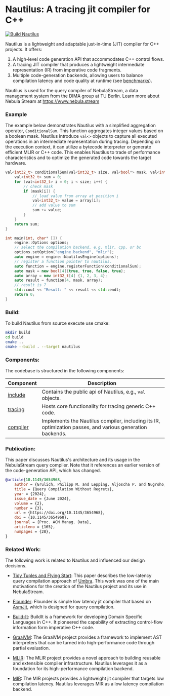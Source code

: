 # Nautilus: A tracing jit compiler for C++

[![Build Nautilus](https://github.com/nebulastream/nautilus/actions/workflows/build.yml/badge.svg?branch=main)](https://github.com/nebulastream/nautilus/actions/workflows/build.yml)

Nautilus is a lightweight and adaptable just-in-time (JIT) compiler for C++ projects.
It offers:

1. A high-level code generation API that accommodates C++ control flows.
2. A tracing JIT compiler that produces a lightweight intermediate representation (IR) from imperative code fragments.
3. Multiple code-generation backends, allowing users to balance compilation latency and code quality at runtime (see [benchmarks](https://nebulastream.github.io/nautilus/dev/bench/)).

Nautilus is used for the query compiler of NebulaStream, a data management system from the DIMA group at TU Berlin.
Learn more about Nebula Stream at https://www.nebula.stream

### Example

The example below demonstrates Nautilus with a simplified aggregation operator,
`ConditionalSum`. This function aggregates integer values based on a boolean mask.
Nautilus introduce `val<>` objects to capture all executed operations in an intermediate representation during tracing.
Depending on the execution context, it can utilize a bytecode interpreter or generate efficient MLIR or C++ code.
This enables Nautilus to trade of performance characteristics and to optimize the generated code towards the target
hardware.

```c++
val<int32_t> conditionalSum(val<int32_t> size, val<bool*> mask, val<int32_t*> array) {
    val<int32_t> sum = 0;
    for (val<int32_t> i = 0; i < size; i++) {
        // check mask
        if (mask[i]) {
            // load value from array at position i
            val<int32_t> value = array[i];
            // add value to sum
            sum += value;
        }
    }
    return sum;
}

int main(int, char* []) {
    engine::Options options;
    // select the compilation backend, e.g. mlir, cpp, or bc
    options.setOption("engine.backend", "mlir");
    auto engine = engine::NautilusEngine(options);
    // register a function pointer to nautilus.
    auto function = engine.registerFunction(conditionalSum);
    auto mask = new bool[4]{true, true, false, true};
    auto array = new int32_t[4] {1, 2, 3, 4};
    auto result = function(4, mask, array);
    // result is 7
    std::cout << "Result: " << result << std::endl;
    return 0;
}
```

### Build:

To build Nautilus from source execute use cmake:

```sh
mkdir build
cd build
cmake ..
cmake --build . --target nautilus
```

### Components:

The codebase is structured in the following components:

| Component                         | Description                                                                                               |
|-----------------------------------|-----------------------------------------------------------------------------------------------------------|
| [include](nautilus/include)       | Contains the public api of Nautilus, e.g., `val` objects.                                                 |
| [tracing](nautilus/src/tracing)   | Hosts core functionality for tracing generic C++ code.                                                    |
| [compiler](nautilus/src/compiler) | Implements the Nautilus compiler, including its IR, optimization passes, and various generation backends. |

### Publication:

This paper discusses Nautilus's architecture and its usage in the NebulaStream query compiler.
Note that it references an earlier version of the code-generation API, which has changed.

```BibTeX
@article{10.1145/3654968,
    author = {Grulich, Philipp M. and Lepping, Aljoscha P. and Nugroho, Dwi P. A. and Pandey, Varun and Del Monte, Bonaventura and Zeuch, Steffen and Markl, Volker},
    title = {Query Compilation Without Regrets},
    year = {2024},
    issue_date = {June 2024},
    volume = {2},
    number = {3},
    url = {https://doi.org/10.1145/3654968},
    doi = {10.1145/3654968},
    journal = {Proc. ACM Manag. Data},
    articleno = {165},
    numpages = {28},
}
```

### Related Work:

The following work is related to Nautilus and influenced our design decisions.

* [Tidy Tuples and Flying Start](db.in.tum.de/~kersten/Tidy%20Tuples%20and%20Flying%20Start%20Fast%20Compilation%20and%20Fast%20Execution%20of%20Relational%20Queries%20in%20Umbra.pdf):
  This paper describes the low-latency query compilation approach of [Umbra](https://umbra-db.com/).
  This work was one of the main motivations for the creation of the Nautilus project and its use in NebulaStream.

* [Flounder](https://vldb.org/pvldb/vol14/p2691-funke.pdf):
  Flounder is simple low latency jit compiler that based on [AsmJit](https://asmjit.com/), which is designed for query
  compilation.

* [Build-It](https://buildit.so/):
  BuildIt is a framework for developing Domain Specific Languages in C++.
  It pioneered the capability of extracting control-flow information form imperative C++ code.

* [GraalVM](https://www.graalvm.org/):
  The GraalVM project provides a framework to implement AST interpreters that can be turned into high-performance code
  through partial evaluation.

* [MLIR](https://mlir.llvm.org/):
  The MLIR project provides a novel approach to building reusable and extensible compiler infrastructure.
  Nautilus leverages it as a foundation for its high-performance compilation backend.

* [MIR](https://github.com/vnmakarov/mir):
  The MIR projects provides a lightweight jit compiler that targets low compilation latency.
  Nautilus leverages MIR as a low latency compilation backend.


